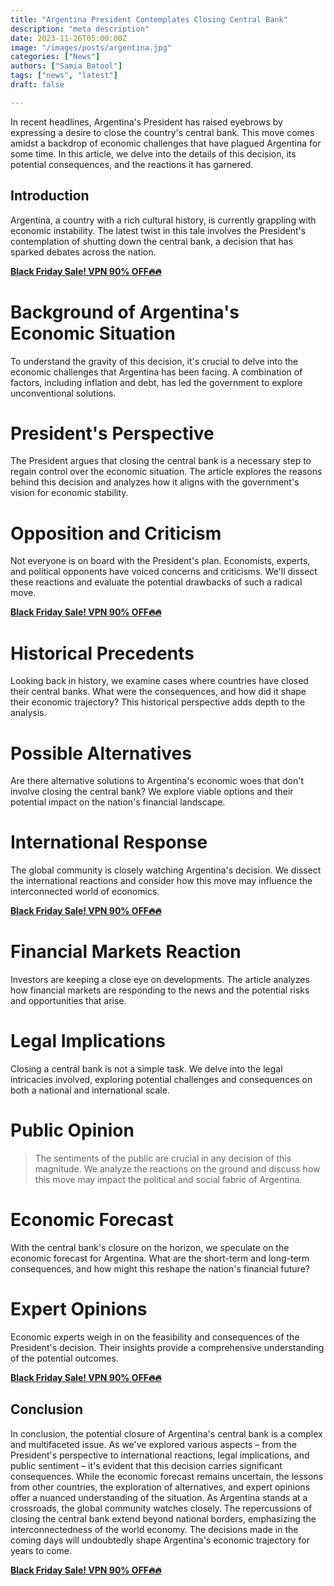 ```yaml
---
title: "Argentina President Contemplates Closing Central Bank"
description: "meta description"
date: 2023-11-26T05:00:00Z
image: "/images/posts/argentina.jpg"
categories: ["News"]
authors: ["Samia Batool"]
tags: ["news", "latest"]
draft: false

---
```


In recent headlines, Argentina's President has raised eyebrows by expressing a desire to close the country's central bank. This move comes amidst a backdrop of economic challenges that have plagued Argentina for some time. In this article, we delve into the details of this decision, its potential consequences, and the reactions it has garnered.

## Introduction

Argentina, a country with a rich cultural history, is currently grappling with economic instability. The latest twist in this tale involves the President's contemplation of shutting down the central bank, a decision that has sparked debates across the nation.

**[Black Friday Sale! VPN 90% OFF🔥🔥](https://singingfiles.com/show.php?l=0&u=865363&id=60403)**

# Background of Argentina's Economic Situation
To understand the gravity of this decision, it's crucial to delve into the economic challenges that Argentina has been facing. A combination of factors, including inflation and debt, has led the government to explore unconventional solutions.

# President's Perspective
The President argues that closing the central bank is a necessary step to regain control over the economic situation. The article explores the reasons behind this decision and analyzes how it aligns with the government's vision for economic stability.

# Opposition and Criticism
Not everyone is on board with the President's plan. Economists, experts, and political opponents have voiced concerns and criticisms. We'll dissect these reactions and evaluate the potential drawbacks of such a radical move.

**[Black Friday Sale! VPN 90% OFF🔥🔥](https://singingfiles.com/show.php?l=0&u=865363&id=60403)**

# Historical Precedents
Looking back in history, we examine cases where countries have closed their central banks. What were the consequences, and how did it shape their economic trajectory? This historical perspective adds depth to the analysis.

# Possible Alternatives
Are there alternative solutions to Argentina's economic woes that don't involve closing the central bank? We explore viable options and their potential impact on the nation's financial landscape.

# International Response
The global community is closely watching Argentina's decision. We dissect the international reactions and consider how this move may influence the interconnected world of economics.

**[Black Friday Sale! VPN 90% OFF🔥🔥](https://singingfiles.com/show.php?l=0&u=865363&id=60403)**

# Financial Markets Reaction
Investors are keeping a close eye on developments. The article analyzes how financial markets are responding to the news and the potential risks and opportunities that arise.

# Legal Implications
Closing a central bank is not a simple task. We delve into the legal intricacies involved, exploring potential challenges and consequences on both a national and international scale.

# Public Opinion
>The sentiments of the public are crucial in any decision of this magnitude. We analyze the reactions on the ground and discuss how this move may impact the political and social fabric of Argentina.

# Economic Forecast
With the central bank's closure on the horizon, we speculate on the economic forecast for Argentina. What are the short-term and long-term consequences, and how might this reshape the nation's financial future?

# Expert Opinions
Economic experts weigh in on the feasibility and consequences of the President's decision. Their insights provide a comprehensive understanding of the potential outcomes.

**[Black Friday Sale! VPN 90% OFF🔥🔥](https://singingfiles.com/show.php?l=0&u=865363&id=60403)**

## Conclusion

In conclusion, the potential closure of Argentina's central bank is a complex and multifaceted issue. As we've explored various aspects – from the President's perspective to international reactions, legal implications, and public sentiment – it's evident that this decision carries significant consequences. While the economic forecast remains uncertain, the lessons from other countries, the exploration of alternatives, and expert opinions offer a nuanced understanding of the situation.
As Argentina stands at a crossroads, the global community watches closely. The repercussions of closing the central bank extend beyond national borders, emphasizing the interconnectedness of the world economy. The decisions made in the coming days will undoubtedly shape Argentina's economic trajectory for years to come.

**[Black Friday Sale! VPN 90% OFF🔥🔥](https://singingfiles.com/show.php?l=0&u=865363&id=60403)**
